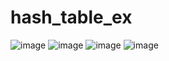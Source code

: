 # hash_table_ex

![image](https://user-images.githubusercontent.com/60337657/146760127-d707c779-e533-4a0a-9ea0-5043d3739628.png)
![image](https://user-images.githubusercontent.com/60337657/146760501-f2d26dcf-bcfc-478a-b2d6-949202926fe2.png)
![image](https://user-images.githubusercontent.com/60337657/146760687-422ed975-1da8-4906-a745-d9b138173960.png)
![image](https://user-images.githubusercontent.com/60337657/146989272-f6f93c23-19af-4e21-95cc-5e51771d08b6.png)
